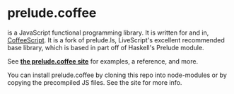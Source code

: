 # prelude.coffee
is a JavaScript functional programming library. It is written for and in, <a href="http://coffeescript.org/">CoffeeScript</a>. It is a fork of prelude.ls, LiveScript's excellent recommended base library, which is based in part off of Haskell's Prelude module.

See **[the prelude.coffee site](http://xixixao.github.com/prelude-ls/)** for examples, a reference, and more.

You can install prelude.coffee by cloning this repo into node-modules or by copying the precompiled JS files. See the site for more info.
